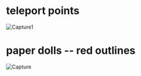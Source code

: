 # teleport points
![Capture1](https://user-images.githubusercontent.com/54160011/193378036-97791a19-94b6-4548-97e0-385264c66be6.PNG)

# paper dolls -- red outlines
![Capture](https://user-images.githubusercontent.com/54160011/200675525-28bfe83f-10d1-47d0-b1b9-fcc33f1d5de1.JPG)
